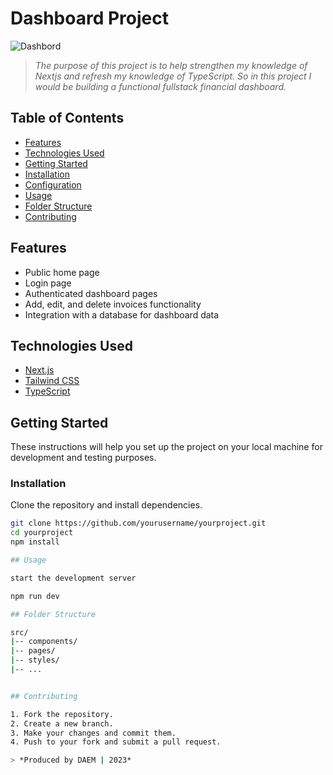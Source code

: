 # Dashboard Project

![Dashbord](https://nextjs.org/_next/image?url=%2Flearn%2Fdark%2Fdashboard.png&w=1920&q=75&dpl=dpl_BbSpPdzv9Yrsi74LnqWRCSDNSUNs)

> *The purpose of this project is to help strengthen my knowledge of Nextjs and refresh my knowledge of TypeScript. So in this project I would be building a functional fullstack financial dashboard.* 

## Table of Contents

- [Features](#features)
- [Technologies Used](#technologies-used)
- [Getting Started](#getting-started)
- [Installation](#installation)
- [Configuration](#configuration)
- [Usage](#usage)
- [Folder Structure](#folder-structure)
- [Contributing](#contributing)

## Features

- Public home page
- Login page
- Authenticated dashboard pages
- Add, edit, and delete invoices functionality
- Integration with a database for dashboard data

## Technologies Used

- [Next.js](https://nextjs.org/)
- [Tailwind CSS](https://tailwindcss.com/)
- [TypeScript](https://www.typescriptlang.org/)

## Getting Started

These instructions will help you set up the project on your local machine for development and testing purposes.

### Installation

Clone the repository and install dependencies.

```bash
git clone https://github.com/yourusername/yourproject.git
cd yourproject
npm install

## Usage

start the development server

npm run dev

## Folder Structure

src/
|-- components/
|-- pages/
|-- styles/
|-- ...


## Contributing

1. Fork the repository.
2. Create a new branch.
3. Make your changes and commit them.
4. Push to your fork and submit a pull request.

> *Produced by DAEM | 2023*